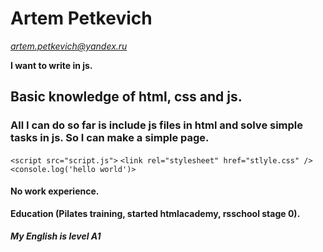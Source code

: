 # Artem Petkevich
*artem.petkevich@yandex.ru*

**I want to write in js.**

## Basic knowledge of html, css and js.
### All I can do so far is include js files in html and solve simple tasks in js. So I can make a simple page.


`<script src="script.js">`
`<link rel="stylesheet" href="stlyle.css" />`
`<console.log('hello world')>`

#### No work experience.
**Education (Pilates training, started htmlacademy, rsschool stage 0).**
##### My English is level A1